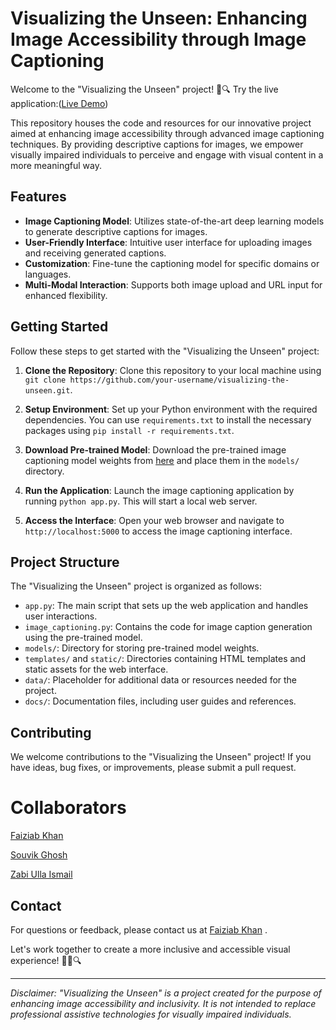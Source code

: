 # Visualizing the Unseen: Enhancing Image Accessibility through Image Captioning

Welcome to the "Visualizing the Unseen" project! 📸🔍   Try the live application:([Live Demo](https://huggingface.co/spaces/FaiziK/ImageCaption))

This repository houses the code and resources for our innovative project aimed at enhancing image accessibility through advanced image captioning techniques. By providing descriptive captions for images, we empower visually impaired individuals to perceive and engage with visual content in a more meaningful way.

## Features

- **Image Captioning Model**: Utilizes state-of-the-art deep learning models to generate descriptive captions for images.
- **User-Friendly Interface**: Intuitive user interface for uploading images and receiving generated captions.
- **Customization**: Fine-tune the captioning model for specific domains or languages.
- **Multi-Modal Interaction**: Supports both image upload and URL input for enhanced flexibility.

## Getting Started

Follow these steps to get started with the "Visualizing the Unseen" project:

1. **Clone the Repository**: Clone this repository to your local machine using `git clone https://github.com/your-username/visualizing-the-unseen.git`.

2. **Setup Environment**: Set up your Python environment with the required dependencies. You can use `requirements.txt` to install the necessary packages using `pip install -r requirements.txt`.

3. **Download Pre-trained Model**: Download the pre-trained image captioning model weights from [here](model_weights_link) and place them in the `models/` directory.

4. **Run the Application**: Launch the image captioning application by running `python app.py`. This will start a local web server.

5. **Access the Interface**: Open your web browser and navigate to `http://localhost:5000` to access the image captioning interface.

## Project Structure

The "Visualizing the Unseen" project is organized as follows:

- `app.py`: The main script that sets up the web application and handles user interactions.
- `image_captioning.py`: Contains the code for image caption generation using the pre-trained model.
- `models/`: Directory for storing pre-trained model weights.
- `templates/` and `static/`: Directories containing HTML templates and static assets for the web interface.
- `data/`: Placeholder for additional data or resources needed for the project.
- `docs/`: Documentation files, including user guides and references.

## Contributing

We welcome contributions to the "Visualizing the Unseen" project! If you have ideas, bug fixes, or improvements, please submit a pull request.

# Collaborators

[Faiziab Khan](https://github.com/faiziab)

[Souvik Ghosh](https://github.com/souvikghosh2000)

[Zabi Ulla Ismail](https://github.com/zabi-32)



## Contact

For questions or feedback, please contact us at [Faiziab Khan](faiziabkhan1@gmail.com) .

Let's work together to create a more inclusive and accessible visual experience! 🌟📸🔍

---

*Disclaimer: "Visualizing the Unseen" is a project created for the purpose of enhancing image accessibility and inclusivity. It is not intended to replace professional assistive technologies for visually impaired individuals.*
